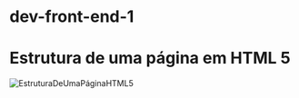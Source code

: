 # dev-front-end-1

# Estrutura de uma página em HTML 5

![EstruturaDeUmaPáginaHTML5](HTML5/img/EstruturaDeUmaPáginaHTML5.png)
